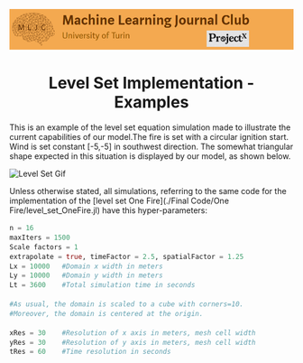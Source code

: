 ![Logo](/Support_Materials/Assets/Logo_MLJC.png)

<h1 align="center">
  Level Set Implementation - Examples
</h1>


This is an example of the level set equation simulation made to illustrate the current capabilities of our model.The fire is set with a circular ignition start. Wind is set constant [-5,-5] in southwest direction. The somewhat triangular shape
expected in this situation is displayed by our model, as shown below.

![Level Set Gif](/level_set.gif)

Unless otherwise stated, all simulations, referring to the same code for the implementation of the [level set One Fire](./Final Code/One Fire/level_set_OneFire.jl) have this hyper-parameters:

```julia
n = 16
maxIters = 1500
Scale factors = 1
extrapolate = true, timeFactor = 2.5, spatialFactor = 1.25
Lx = 10000   #Domain x width in meters
Ly = 10000   #Domain y width in meters
Lt = 3600    #Total simulation time in seconds

#As usual, the domain is scaled to a cube with corners=10.
#Moreover, the domain is centered at the origin.

xRes = 30    #Resolution of x axis in meters, mesh cell width
yRes = 30    #Resolution of y axis in meters, mesh cell width
tRes = 60    #Time resolution in seconds
```
